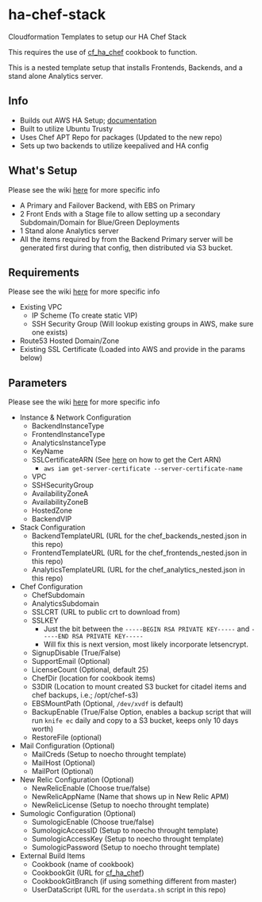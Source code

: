 # ha-chef-stack

Cloudformation Templates to setup our HA Chef Stack

This requires the use of [cf_ha_chef](https://github.com/HearstAT/cf_ha_chef) cookbook to function.

This is a nested template setup that installs Frontends, Backends, and a stand alone Analytics server.

## Info
* Builds out AWS HA Setup; [documentation](https://docs.chef.io/install_server_ha_aws.html)
* Built to utilize Ubuntu Trusty
* Uses Chef APT Repo for packages (Updated to the new repo)
* Sets up two backends to utilize keepalived and HA config

## What's Setup
Please see the wiki [here](https://github.com/HearstAT/cloudformation-chef-ha/wiki/Build-Steps-Process) for more specific info
* A Primary and Failover Backend, with EBS on Primary
* 2 Front Ends with a Stage file to allow setting up a secondary Subdomain/Domain for Blue/Green Deployments
* 1 Stand alone Analytics server
* All the items required by from the Backend Primary server will be generated first during that config, then distributed via S3 bucket.

## Requirements
Please see the wiki [here](https://github.com/HearstAT/cloudformation-chef-ha/wiki/Prerequisites) for more specific info
* Existing VPC
  * IP Scheme (To create static VIP)
  * SSH Security Group (Will lookup existing groups in AWS, make sure one exists)
* Route53 Hosted Domain/Zone
* Existing SSL Certificate (Loaded into AWS and provide in the params below)

## Parameters
Please see the wiki [here](https://github.com/HearstAT/cloudformation-chef-ha/wiki/Parameters) for more specific info
* Instance & Network Configuration
    * BackendInstanceType
    * FrontendInstanceType
    * AnalyticsInstanceType
    * KeyName
    * SSLCertificateARN (See [here](http://docs.aws.amazon.com/cli/latest/reference/iam/index.html#cli-aws-iam) on how to get the Cert ARN)
      * `aws iam get-server-certificate --server-certificate-name`
    * VPC
    * SSHSecurityGroup
    * AvailabilityZoneA
    * AvailabilityZoneB
    * HostedZone
    * BackendVIP
* Stack Configuration
    * BackendTemplateURL (URL for the chef_backends_nested.json in this repo)
    * FrontendTemplateURL (URL for the chef_frontends_nested.json in this repo)
    * AnalyticsTemplateURL (URL for the chef_analytics_nested.json in this repo)
* Chef Configuration
    * ChefSubdomain
    * AnalyticsSubdomain
    * SSLCRT (URL to public crt to download from)
    * SSLKEY
        * Just the bit between the `-----BEGIN RSA PRIVATE KEY-----` and `-----END RSA PRIVATE KEY-----`
        * Will fix this is next version, most likely incorporate letsencrypt.
    * SignupDisable (True/False)
    * SupportEmail (Optional)
    * LicenseCount (Optional, default 25)
    * ChefDir (location for cookbook items)
    * S3DIR (Location to mount created S3 bucket for citadel items and chef backups, i.e.; /opt/chef-s3)
    * EBSMountPath (Optional, `/dev/xvdf` is default)
    * BackupEnable (True/False Option, enables a backup script that will run `knife ec` daily and copy to a S3 bucket, keeps only 10 days worth)
    * RestoreFile (optional)
* Mail Configuration (Optional)
    * MailCreds (Setup to noecho throught template)
    * MailHost (Optional)
    * MailPort (Optional)
* New Relic Configuration (Optional)
    * NewRelicEnable (Choose true/false)
    * NewRelicAppName (Name that shows up in New Relic APM)
    * NewRelicLicense (Setup to noecho throught template)
* Sumologic Configuration (Optional)
    * SumologicEnable (Choose true/false)
    * SumologicAccessID (Setup to noecho throught template)
    * SumologicAccessKey (Setup to noecho throught template)
    * SumologicPassword (Setup to noecho throught template)
* External Build Items
    * Cookbook (name of cookbook)
    * CookbookGit (URL for [cf_ha_chef](https://github.com/HearstAT/cf_ha_chef))
    * CookbookGitBranch (if using something different from master)
    * UserDataScript (URL for the `userdata.sh` script in this repo)
